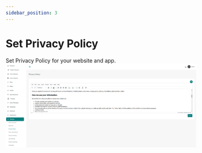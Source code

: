 ```yaml
---
sidebar_position: 3
---
```


# Set Privacy Policy

Set Privacy Policy for your website and app.
![Privacy Policy](/images/panel/privacy_policy.png)
